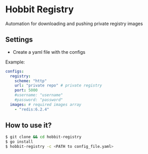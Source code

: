 # Hobbit Registry
Automation for downloading and pushing private registry images

## Settings
* Create a yaml file with the configs <br>

Example:
```yaml
configs:
  registry:
    scheme: "http"
    url: "private repo" # private registry
    port: 5000
    #username: "username"
    #password: "password"
  images: # required images array
    - "redis:6.2.4"
```

## How to use it?
```bash
$ git clone && cd hobbit-registry
$ go install
$ hobbit-registry -c <PATH to config_file.yaml>
```
